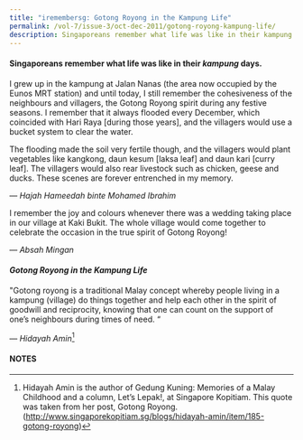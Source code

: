 ```yaml
---
title: "iremembersg: Gotong Royong in the Kampung Life"
permalink: /vol-7/issue-3/oct-dec-2011/gotong-royong-kampung-life/
description: Singaporeans remember what life was like in their kampung days.
---
```

 #### Singaporeans remember what life was like in their _kampung_ days.
 
I grew up in the kampung at Jalan Nanas (the area now occupied by the Eunos MRT station) and until today, I still remember the cohesiveness of the neighbours and villagers, the Gotong Royong spirit during any festive seasons. I remember that it always flooded every December, which coincided with Hari Raya \[during those years\], and the villagers would use a bucket system to clear the water.

The flooding made the soil very fertile though, and the villagers would plant vegetables like kangkong, daun kesum \[laksa leaf\] and daun kari \[curry leaf\]. The villagers would also rear livestock such as chicken, geese and ducks. These scenes are forever entrenched in my memory.

— *Hajah Hameedah binte Mohamed Ibrahim*

I remember the joy and colours whenever there was a wedding taking place in our village at Kaki Bukit. The whole village would come together to celebrate the occasion in the true spirit of Gotong Royong!

— *Absah Mingan*

#### ***Gotong Royong in the Kampung Life***

"Gotong royong is a traditional Malay concept whereby people living in a kampung (village) do things together and help each other in the spirit of goodwill and reciprocity, knowing that one can count on the support of one’s neighbours during times of need. “

— *Hidayah Amin*[^1]


#### **NOTES**

[^1]: Hidayah Amin is the author of Gedung Kuning: Memories of a Malay Childhood and a column, Let’s Lepak!, at Singapore Kopitiam. This quote was taken from her post, Gotong Royong. (http://www.singaporekopitiam.sg/blogs/hidayah-amin/item/185-gotong-royong)




